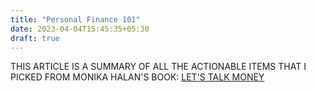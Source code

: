 ```yaml
---
title: "Personal Finance 101"
date: 2023-04-04T15:45:35+05:30
draft: true
---
```


THIS ARTICLE IS A SUMMARY OF ALL THE ACTIONABLE ITEMS THAT I PICKED FROM MONIKA HALAN'S BOOK: [LET'S TALK MONEY](https://amzn.to/3Kwka27)



